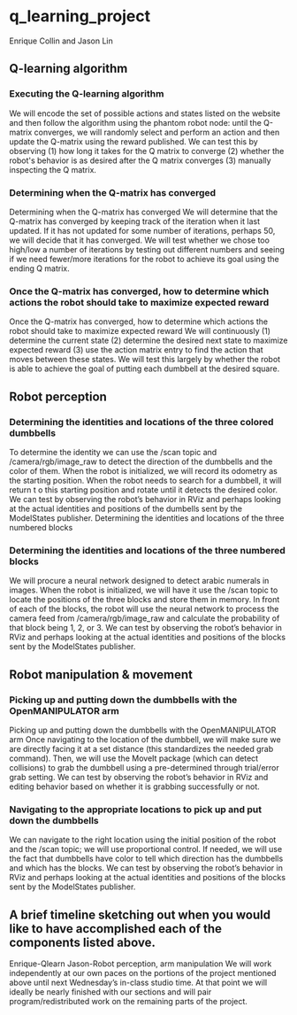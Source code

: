 # q_learning_project

Enrique Collin and Jason Lin

## Q-learning algorithm
### Executing the Q-learning algorithm
We will encode the set of possible actions and states listed on the website and then follow the algorithm using the phantom robot node: until the Q-matrix converges, we will randomly select and perform an action and then update the Q-matrix using the reward published. 
We can test this by observing (1) how long it takes for the Q matrix to converge (2) whether the robot's behavior is as desired after the Q matrix converges (3) manually inspecting the Q matrix.
### Determining when the Q-matrix has converged
Determining when the Q-matrix has converged
We will determine that the Q-matrix has converged by keeping track of the iteration when it last updated. If it has not updated for some number of iterations, perhaps 50, we will decide that it has converged. 
We will test whether we chose too high/low a number of iterations by testing out different numbers and seeing if we need fewer/more iterations for the robot to achieve its goal using the ending Q matrix.
### Once the Q-matrix has converged, how to determine which actions the robot should take to maximize expected reward
Once the Q-matrix has converged, how to determine which actions the robot should take to maximize expected reward
We will continuously (1) determine the current state (2) determine the desired next state to maximize expected reward (3) use the action matrix entry to find the action that moves between these states. 
We will test this largely by whether the robot is able to achieve the goal of putting each dumbbell at the desired square.
## Robot perception
### Determining the identities and locations of the three colored dumbbells
To determine the identity we can use the /scan topic and /camera/rgb/image_raw to detect the direction of the dumbbells and the color of them. When the robot is initialized, we will record its odometry as the starting position. When the robot needs to search for a dumbbell, it will return t o this starting position and rotate until it detects the desired color.
We can test by observing the robot’s behavior in RViz and perhaps looking at the actual identities and positions of the dumbells sent by the ModelStates publisher. 
Determining the identities and locations of the three numbered blocks
### Determining the identities and locations of the three numbered blocks
We will procure a neural network designed to detect arabic numerals in images. When the robot is initialized, we will have it use the /scan topic to locate the positions of the three blocks and store them in memory. In front of each of the blocks, the robot will use the neural network to process the camera feed from /camera/rgb/image_raw and calculate the probability of that block being 1, 2, or 3.
We can test by observing the robot’s behavior in RViz and perhaps looking at the actual identities and positions of the blocks sent by the ModelStates publisher. 
## Robot manipulation & movement
### Picking up and putting down the dumbbells with the OpenMANIPULATOR arm
Picking up and putting down the dumbbells with the OpenMANIPULATOR arm
Once navigating to the location of the dumbbell, we will make sure we are directly facing it at a set distance (this standardizes the needed grab command). Then, we will use the MoveIt package (which can detect collisions) to grab the dumbbell using a pre-determined through trial/error grab setting. 
We can test by observing the robot’s behavior in RViz and editing behavior based on whether it is grabbing successfully or not. 
### Navigating to the appropriate locations to pick up and put down the dumbbells
We can navigate to the right location using the initial position of the robot and the /scan topic; we will use proportional control. If needed, we will use the fact that dumbbells have color to tell which direction has the dumbbells and which has the blocks.
We can test by observing the robot’s behavior in RViz and perhaps looking at the actual identities and positions of the blocks sent by the ModelStates publisher. 
## A brief timeline sketching out when you would like to have accomplished each of the components listed above.
Enrique-Qlearn 
Jason-Robot perception, arm manipulation
We will work independently at our own paces on the portions of the project mentioned above until next Wednesday’s in-class studio time. At that point we will ideally be nearly finished with our sections and will pair program/redistributed work on the remaining parts of the project. 
